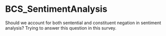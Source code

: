 # BCS_SentimentAnalysis
Should we account for both sentential and constituent negation in sentiment analysis? Trying to answer this question in this survey.
